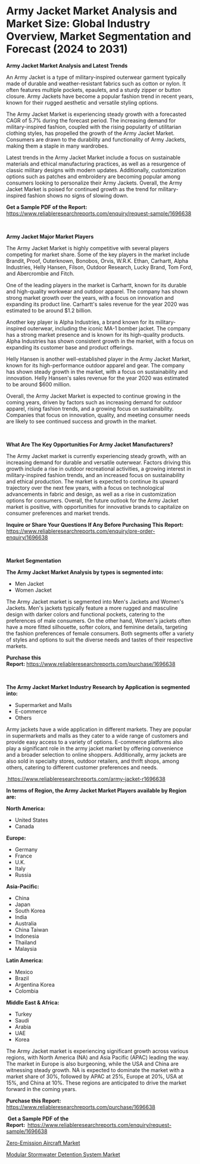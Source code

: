 <p><h1>Army Jacket Market Analysis and Market Size: Global Industry Overview, Market Segmentation and Forecast (2024 to 2031)</h1></p><p><strong>Army Jacket Market Analysis and Latest Trends</strong></p>
<p><p>An Army Jacket is a type of military-inspired outerwear garment typically made of durable and weather-resistant fabrics such as cotton or nylon. It often features multiple pockets, epaulets, and a sturdy zipper or button closure. Army Jackets have become a popular fashion trend in recent years, known for their rugged aesthetic and versatile styling options.</p><p>The Army Jacket Market is experiencing steady growth with a forecasted CAGR of 5.7% during the forecast period. The increasing demand for military-inspired fashion, coupled with the rising popularity of utilitarian clothing styles, has propelled the growth of the Army Jacket Market. Consumers are drawn to the durability and functionality of Army Jackets, making them a staple in many wardrobes.</p><p>Latest trends in the Army Jacket Market include a focus on sustainable materials and ethical manufacturing practices, as well as a resurgence of classic military designs with modern updates. Additionally, customization options such as patches and embroidery are becoming popular among consumers looking to personalize their Army Jackets. Overall, the Army Jacket Market is poised for continued growth as the trend for military-inspired fashion shows no signs of slowing down.</p></p>
<p><strong>Get a Sample PDF of the Report:&nbsp;</strong> <a href="https://www.reliableresearchreports.com/enquiry/request-sample/1696638">https://www.reliableresearchreports.com/enquiry/request-sample/1696638</a></p>
<p>&nbsp;</p>
<p><strong>Army Jacket Major Market Players</strong></p>
<p><p>The Army Jacket Market is highly competitive with several players competing for market share. Some of the key players in the market include Brandit, Proof, Outerknown, Bonobos, Orvis, W.R.K. Ethan, Carhartt, Alpha Industries, Helly Hansen, Filson, Outdoor Research, Lucky Brand, Tom Ford, and Abercrombie and Fitch.</p><p>One of the leading players in the market is Carhartt, known for its durable and high-quality workwear and outdoor apparel. The company has shown strong market growth over the years, with a focus on innovation and expanding its product line. Carhartt's sales revenue for the year 2020 was estimated to be around $1.2 billion.</p><p>Another key player is Alpha Industries, a brand known for its military-inspired outerwear, including the iconic MA-1 bomber jacket. The company has a strong market presence and is known for its high-quality products. Alpha Industries has shown consistent growth in the market, with a focus on expanding its customer base and product offerings.</p><p>Helly Hansen is another well-established player in the Army Jacket Market, known for its high-performance outdoor apparel and gear. The company has shown steady growth in the market, with a focus on sustainability and innovation. Helly Hansen's sales revenue for the year 2020 was estimated to be around $600 million.</p><p>Overall, the Army Jacket Market is expected to continue growing in the coming years, driven by factors such as increasing demand for outdoor apparel, rising fashion trends, and a growing focus on sustainability. Companies that focus on innovation, quality, and meeting consumer needs are likely to see continued success and growth in the market.</p></p>
<p>&nbsp;</p>
<p><strong>What Are The Key Opportunities For Army Jacket Manufacturers?</strong></p>
<p><p>The Army Jacket market is currently experiencing steady growth, with an increasing demand for durable and versatile outerwear. Factors driving this growth include a rise in outdoor recreational activities, a growing interest in military-inspired fashion trends, and an increased focus on sustainability and ethical production. The market is expected to continue its upward trajectory over the next few years, with a focus on technological advancements in fabric and design, as well as a rise in customization options for consumers. Overall, the future outlook for the Army Jacket market is positive, with opportunities for innovative brands to capitalize on consumer preferences and market trends.</p></p>
<p><strong>Inquire or Share Your Questions If Any Before Purchasing This Report:</strong> <a href="https://www.reliableresearchreports.com/enquiry/pre-order-enquiry/1696638">https://www.reliableresearchreports.com/enquiry/pre-order-enquiry/1696638</a></p>
<p>&nbsp;</p>
<p><strong>Market Segmentation</strong></p>
<p><strong>The Army Jacket Market Analysis by types is segmented into:</strong></p>
<p><ul><li>Men Jacket</li><li>Women Jacket</li></ul></p>
<p><p>The Army Jacket market is segmented into Men's Jackets and Women's Jackets. Men's jackets typically feature a more rugged and masculine design with darker colors and functional pockets, catering to the preferences of male consumers. On the other hand, Women's jackets often have a more fitted silhouette, softer colors, and feminine details, targeting the fashion preferences of female consumers. Both segments offer a variety of styles and options to suit the diverse needs and tastes of their respective markets.</p></p>
<p><strong>Purchase this Report:&nbsp;</strong><a href="https://www.reliableresearchreports.com/purchase/1696638">https://www.reliableresearchreports.com/purchase/1696638</a></p>
<p>&nbsp;</p>
<p><strong>The Army Jacket Market Industry Research by Application is segmented into:</strong></p>
<p><ul><li>Supermarket and Malls</li><li>E-commerce</li><li>Others</li></ul></p>
<p><p>Army jackets have a wide application in different markets. They are popular in supermarkets and malls as they cater to a wide range of customers and provide easy access to a variety of options. E-commerce platforms also play a significant role in the army jacket market by offering convenience and a broader selection to online shoppers. Additionally, army jackets are also sold in specialty stores, outdoor retailers, and thrift shops, among others, catering to different customer preferences and needs.</p></p>
<p><a href="https://www.reliableresearchreports.com/army-jacket-r1696638">&nbsp;https://www.reliableresearchreports.com/army-jacket-r1696638</a></p>
<p><strong>In terms of Region, the Army Jacket Market Players available by Region are:</strong></p>
<p>
    <p> <strong> North America: </strong>
        <ul>
            <li>United States</li>
            <li>Canada</li>
        </ul>
        </p> 
    <p> <strong> Europe: </strong>
        <ul>
            <li>Germany</li>
            <li>France</li>
            <li>U.K.</li>
            <li>Italy</li>
            <li>Russia</li>
        </ul>
        </p> 
    <p> <strong> Asia-Pacific: </strong>
        <ul>
            <li>China</li>
            <li>Japan</li>
            <li>South Korea</li>
            <li>India</li>
            <li>Australia</li>
            <li>China Taiwan</li>
            <li>Indonesia</li>
            <li>Thailand</li>
            <li>Malaysia</li>
        </ul>
        </p> 
    <p> <strong> Latin America: </strong>
        <ul>
            <li>Mexico</li>
            <li>Brazil</li>
            <li>Argentina Korea</li>
            <li>Colombia</li>
        </ul>
        </p> 
    <p> <strong> Middle East & Africa: </strong>
        <ul>
            <li>Turkey</li>
            <li>Saudi</li>
            <li>Arabia</li>
            <li>UAE</li>
            <li>Korea</li>
        </ul>
    </p>
    </p>
<p><p>The Army Jacket market is experiencing significant growth across various regions, with North America (NA) and Asia Pacific (APAC) leading the way. The market in Europe is also burgeoning, while the USA and China are witnessing steady growth. NA is expected to dominate the market with a market share of 30%, followed by APAC at 25%, Europe at 20%, USA at 15%, and China at 10%. These regions are anticipated to drive the market forward in the coming years.</p></p>
<p><strong>Purchase this Report: </strong><a href="https://www.reliableresearchreports.com/purchase/1696638">https://www.reliableresearchreports.com/purchase/1696638</a></p>
<p>&nbsp;<strong>Get a Sample PDF of the Report:&nbsp;&nbsp;</strong><a href="https://www.reliableresearchreports.com/enquiry/request-sample/1696638">https://www.reliableresearchreports.com/enquiry/request-sample/1696638</a></p>
<p><strong></strong></p>
<p><p><a href="https://view.publitas.com/reportprime-1/global-zero-emission-aircraft-market-by-product-type-by-application-by-region-and-companies-industry-segment-outlook-market-assessment-competition-scenario-trends-and-forecast-2024-2031/">Zero-Emission Aircraft Market</a></p><p><a href="https://view.publitas.com/reportprime-1/modular-stormwater-detention-system-market-global-market-insights-and-sales-trends-2024-to-2031/">Modular Stormwater Detention System Market</a></p></p>